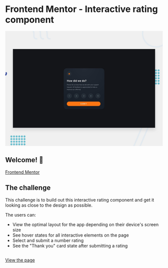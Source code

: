 # Frontend Mentor - Interactive rating component

![Design preview for the Interactive rating component coding challenge](./design/desktop-preview.jpg)

## Welcome! 👋


[Frontend Mentor](https://www.frontendmentor.io) 

## The challenge

This challenge is to build out this interactive rating component and get it looking as close to the design as possible.


The users can:

- View the optimal layout for the app depending on their device's screen size
- See hover states for all interactive elements on the page
- Select and submit a number rating
- See the "Thank you" card state after submitting a rating



## 
[View the page](https://interactive-rating-card-bysapientia.netlify.app/)
